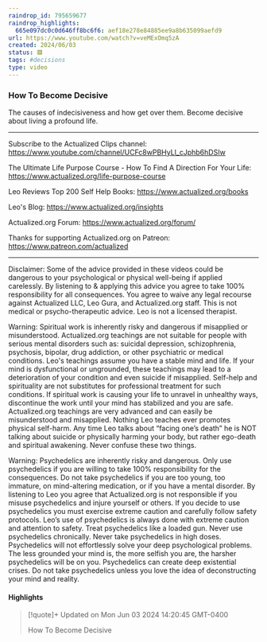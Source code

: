 ```yaml
---
raindrop_id: 795659677
raindrop_highlights:
  665e097dc0c0d646ff8bc6f6: aef18e278e84885ee9a8b635099aefd9
url: https://www.youtube.com/watch?v=veMExOmq5zA
created: 2024/06/03
status: 🟥
tags: #decisions
type: video
---
```



### How To Become Decisive

The causes of indecisiveness and how get over them. Become decisive about living a profound life.

- - - - - - - - - - - -

Subscribe to the Actualized Clips channel:
https://www.youtube.com/channel/UCFc8wPBHyLl_cJphb6hDSIw

The Ultimate Life Purpose Course - How To Find A Direction For Your Life:
https://www.actualized.org/life-purpose-course

Leo Reviews Top 200 Self Help Books:
https://www.actualized.org/books

Leo&#39;s Blog:
https://www.actualized.org/insights

Actualized.org Forum:
https://www.actualized.org/forum/

Thanks for supporting Actualized.org on Patreon:
https://www.patreon.com/actualized

- - - - - - - - - - - -

Disclaimer: Some of the advice provided in these videos could be dangerous to your psychological or physical well-being if applied carelessly. By listening to &amp; applying this advice you agree to take 100% responsibility for all consequences. You agree to waive any legal recourse against Actualized LLC, Leo Gura, and Actualized.org staff. This is not medical or psycho-therapeutic advice. Leo is not a licensed therapist.

Warning: Spiritual work is inherently risky and dangerous if misapplied or misunderstood. Actualized.org teachings are not suitable for people with serious mental disorders such as: suicidal depression, schizophrenia, psychosis, bipolar, drug addiction, or other psychiatric or medical conditions. Leo&#39;s teachings assume you have a stable mind and life. If your mind is dysfunctional or ungrounded, these teachings may lead to a deterioration of your condition and even suicide if misapplied. Self-help and spirituality are not substitutes for professional treatment for such conditions. If spiritual work is causing your life to unravel in unhealthy ways, discontinue the work until your mind has stabilized and you are safe. Actualized.org teachings are very advanced and can easily be misunderstood and misapplied. Nothing Leo teaches ever promotes physical self-harm. Any time Leo talks about “facing one’s death” he is NOT talking about suicide or physically harming your body, but rather ego-death and spiritual awakening. Never confuse these two things.

Warning: Psychedelics are inherently risky and dangerous. Only use psychedelics if you are willing to take 100% responsibility for the consequences. Do not take psychedelics if you are too young, too immature, on mind-altering medication, or if you have a mental disorder. By listening to Leo you agree that Actualized.org is not responsible if you misuse psychedelics and injure yourself or others. If you decide to use psychedelics you must exercise extreme caution and carefully follow safety protocols. Leo’s use of psychedelics is always done with extreme caution and attention to safety. Treat psychedelics like a loaded gun. Never use psychedelics chronically. Never take psychedelics in high doses. Psychedelics will not effortlessly solve your deep psychological problems. The less grounded your mind is, the more selfish you are, the harsher psychedelics will be on you. Psychedelics can create deep existential crises. Do not take psychedelics unless you love the idea of deconstructing your mind and reality.

#### Highlights

> [!quote]+ Updated on Mon Jun 03 2024 14:20:45 GMT-0400
>
> How To Become Decisive
